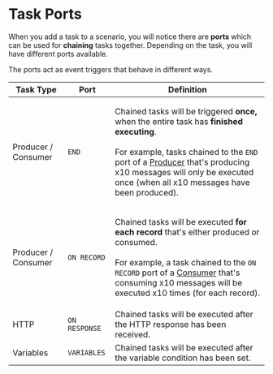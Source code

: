 # Task Ports

When you add a task to a scenario, you will notice there are **ports** which can be used for **chaining** tasks together. Depending on the task, you will have different ports available.

The ports act as event triggers that behave in different ways.&#x20;

| Task Type           | Port          | Definition                                                                                                                                                                                                                                                                                                                                                      |
| ------------------- | ------------- | --------------------------------------------------------------------------------------------------------------------------------------------------------------------------------------------------------------------------------------------------------------------------------------------------------------------------------------------------------------- |
| Producer / Consumer | `END`         | <p>Chained tasks will be triggered <strong>once,</strong> when the entire task <strong></strong> has <strong>finished executing</strong>.<br><br>For example, tasks chained to the <code>END</code> port of a <a href="producer-task.md">Producer</a> that's producing x10 messages will only be executed once (when all x10 messages have been produced). </p> |
| Producer / Consumer | `ON RECORD`   | <p>Chained tasks will be executed <strong>for each record</strong> that's either produced or consumed. <br><br>For example, a task chained to the <code>ON RECORD</code> port of a <a href="consumer-task.md">Consumer</a> that's consuming x10 messages will be executed x10 times (for each record).</p>                                                      |
| HTTP                | `ON RESPONSE` | Chained tasks will be executed after the HTTP response has been received.                                                                                                                                                                                                                                                                                       |
| Variables           | `VARIABLES`   | Chained tasks will be executed after the variable condition has been set.                                                                                                                                                                                                                                                                                       |

